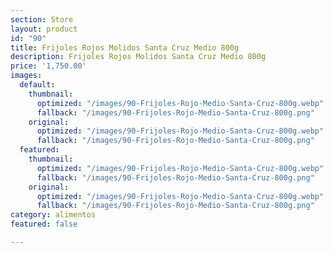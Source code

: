 ```yaml
---
section: Store
layout: product
id: "90"
title: Frijoles Rojos Molidos Santa Cruz Medio 800g
description: Frijoles Rojos Molidos Santa Cruz Medio 800g
price: '1,750.00'
images:
  default:
    thumbnail:
      optimized: "/images/90-Frijoles-Rojo-Medio-Santa-Cruz-800g.webp"
      fallback: "/images/90-Frijoles-Rojo-Medio-Santa-Cruz-800g.png"
    original:
      optimized: "/images/90-Frijoles-Rojo-Medio-Santa-Cruz-800g.webp"
      fallback: "/images/90-Frijoles-Rojo-Medio-Santa-Cruz-800g.png"
  featured:
    thumbnail:
      optimized: "/images/90-Frijoles-Rojo-Medio-Santa-Cruz-800g.webp"
      fallback: "/images/90-Frijoles-Rojo-Medio-Santa-Cruz-800g.png"
    original:
      optimized: "/images/90-Frijoles-Rojo-Medio-Santa-Cruz-800g.webp"
      fallback: "/images/90-Frijoles-Rojo-Medio-Santa-Cruz-800g.png"
category: alimentos
featured: false

---
```

